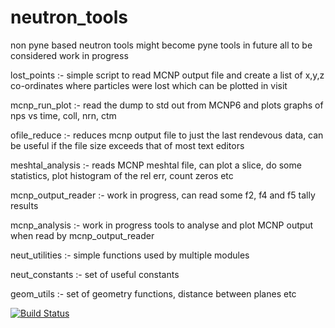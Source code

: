 # neutron_tools
non pyne based neutron tools
might become pyne tools in future
all to be considered work in progress

lost_points :-	simple script to read MCNP output file and create a list of x,y,z co-ordinates where particles were lost 
		which can be plotted in visit

mcnp_run_plot :- read the dump to std out from MCNP6 and plots graphs of nps vs time, coll, nrn, ctm

ofile_reduce :-  reduces mcnp output file to just the last rendevous data, can be useful if the file size exceeds that of most text editors

meshtal_analysis :- reads MCNP meshtal file, can plot a slice, do some statistics, plot histogram of the rel err, count zeros etc

mcnp_output_reader :- work in progress, can read some f2, f4 and f5 tally results

mcnp_analysis :- work in progress tools to analyse and plot MCNP output when read by mcnp_output_reader

neut_utilities :- simple functions used by multiple modules

neut_constants :- set of useful constants

geom_utils :- set of geometry functions, distance between planes etc

[![Build Status](https://travis-ci.org/py1sl/neutron_tools.svg?branch=master)](https://travis-ci.org/py1sl/neutron_tools)

